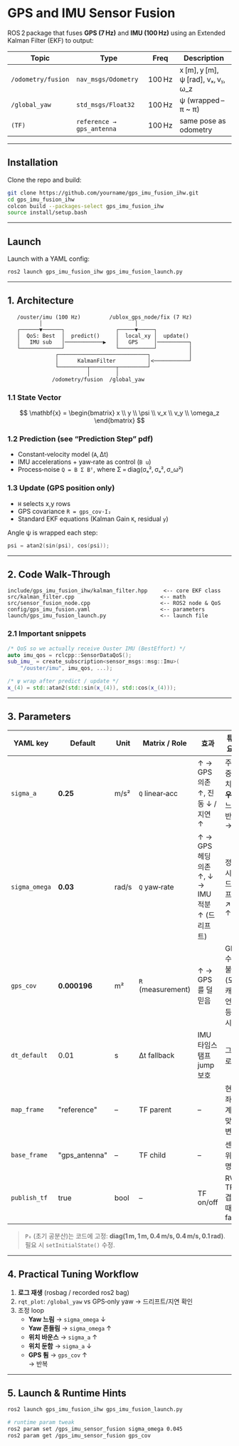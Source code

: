 # GPS and IMU Sensor Fusion

ROS 2 package that fuses **GPS (7 Hz)** and **IMU (100 Hz)** using an Extended Kalman Filter (EKF) to output:

| Topic              | Type                  | Freq   | Description                                         |
|--------------------|-----------------------|--------|-----------------------------------------------------|
| `/odometry/fusion` | `nav_msgs/Odometry`   | 100 Hz | x [m], y [m], ψ [rad], vₓ, vᵧ, ω_z                |
| `/global_yaw`      | `std_msgs/Float32`    | 100 Hz | ψ (wrapped –π ~ π)                                  |
| `(TF)`             | `reference → gps_antenna` | 100 Hz | same pose as odometry                          |

---

## Installation

Clone the repo and build:

```bash
git clone https://github.com/yourname/gps_imu_fusion_ihw.git
cd gps_imu_fusion_ihw
colcon build --packages-select gps_imu_fusion_ihw
source install/setup.bash
```

---

## Launch

Launch with a YAML config:

```bash
ros2 launch gps_imu_fusion_ihw gps_imu_fusion_launch.py
```

---

## 1. Architecture

```
   /ouster/imu (100 Hz)         /ublox_gps_node/fix (7 Hz)
          │                             │
   ┌──────▼──────┐                ┌─────▼─────┐
   │  QoS: Best  │  predict()     │  local_xy │  update()
   │   IMU sub   │────────────▶   │   GPS     │──────────┐
   └─────────────┘                └───────────┘          │
               ┌────────────────────────────┐            │
               │      KalmanFilter          │<───────────┘
               └─────────┬────────┬─────────┘
                         │        │
              /odometry/fusion  /global_yaw
```

### 1.1 State Vector

$$
\mathbf{x} = \begin{bmatrix}
x \\
y \\
\psi \\
v_x \\
v_y \\
\omega_z
\end{bmatrix}
$$

### 1.2 Prediction (see “Prediction Step” pdf)

* Constant‑velocity model (`A`, Δt)
* IMU accelerations + yaw‑rate as control (`B u`)
* Process‑noise `Q = B Σ Bᵀ`, where Σ = diag(σₐ², σₐ², σ_ω²)

### 1.3 Update (GPS position only)

* `H` selects x,y rows
* GPS covariance `R = gps_cov·I₂`
* Standard EKF equations (Kalman Gain `K`, residual `y`)

Angle ψ is wrapped each step:

```cpp
psi = atan2(sin(psi), cos(psi));
```

---

## 2. Code Walk‑Through

```
include/gps_imu_fusion_ihw/kalman_filter.hpp     <-- core EKF class  
src/kalman_filter.cpp                           <-- math  
src/sensor_fusion_node.cpp                      <-- ROS2 node & QoS  
config/gps_imu_fusion.yaml                      <-- parameters  
launch/gps_imu_fusion_launch.py                 <-- launch file
```

### 2.1 Important snippets

```cpp
/* QoS so we actually receive Ouster IMU (BestEffort) */
auto imu_qos = rclcpp::SensorDataQoS();
sub_imu_ = create_subscription<sensor_msgs::msg::Imu>(
    "/ouster/imu", imu_qos, ...);

/* ψ wrap after predict / update */
x_(4) = std::atan2(std::sin(x_(4)), std::cos(x_(4)));
```

---

## 3. Parameters

| YAML key      | Default     | Unit     | Matrix / Role         | 효과                                              | 튜닝 요령 |
|---------------|-------------|----------|------------------------|---------------------------------------------------|-----------|
| `sigma_a`     | **0.25**    | m/s²     | `Q` linear‑acc         | ↑ → GPS 의존 ↑, 진동 ↓ / 지연 ↑                  | 주행 중 위치 **치우침**, 느린 반응 → ↓ |
| `sigma_omega` | **0.03**    | rad/s    | `Q` yaw‑rate           | ↑ → GPS 헤딩 의존 ↑, ↓ → IMU 적분 ↑ (드리프트)   | 정지 시 ψ 드리프트 ↗ → ↑ |
| `gps_cov`     | **0.000196**| m²       | `R` (measurement)      | ↑ → GPS를 덜 믿음                                | GPS 수신 불량(도심 캐니언 등) 시 ↑ |
| `dt_default`  | 0.01        | s        | Δt fallback            | IMU 타임스탬프 jump 보호                          | 그대로 |
| `map_frame`   | "reference" | –        | TF parent              | –                                                 | 현장 좌표계에 맞춰 변경 |
| `base_frame`  | "gps_antenna"| –       | TF child               | –                                                 | 센서 위치명 |
| `publish_tf`  | true        | bool     | –                      | TF on/off                                         | RViz TF 겹칠 때 false |

> `P₀` (초기 공분산)는 코드에 고정: **diag(1 m, 1 m, 0.4 m/s, 0.4 m/s, 0.1 rad)**. 필요 시 `setInitialState()` 수정.

---

## 4. Practical Tuning Workflow

1. **로그 재생** (rosbag / recorded ros2 bag)
2. `rqt_plot`: `/global_yaw` vs GPS‑only yaw → 드리프트/지연 확인
3. 조정 loop
   * **Yaw 느림** → `sigma_omega` ↓
   * **Yaw 흔들림** → `sigma_omega` ↑
   * **위치 바운스** → `sigma_a` ↑
   * **위치 둔함** → `sigma_a` ↓
   * **GPS 튐** → `gps_cov` ↑  
   → 반복

---

## 5. Launch & Runtime Hints

```bash
ros2 launch gps_imu_fusion_ihw gps_imu_fusion_launch.py

# runtime param tweak
ros2 param set /gps_imu_sensor_fusion sigma_omega 0.045
ros2 param get /gps_imu_sensor_fusion gps_cov
```

